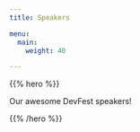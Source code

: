 ```yaml
---
title: Speakers

menu:
  main:
    weight: 40

---
```


{{% hero %}}

Our awesome DevFest speakers!

{{% /hero %}}


